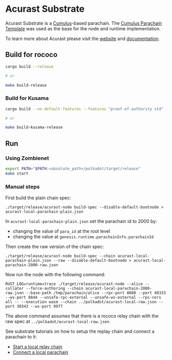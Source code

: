 # Acurast Substrate

Acurast Substrate is a [Cumulus](https://github.com/paritytech/cumulus/)-based parachain. The [Cumulus Parachain Template](https://github.com/paritytech/cumulus/tree/master/parachain-template) was used as the base for the node and runtime implementation.

To learn more about Acurast please visit the [website](https://acurast.com/) and [documentation](https://docs.acurast.com/).

## Build for rococo

```sh
cargo build --release

# or

make build-release
```

### Build for Kusama

```sh
cargo build --no-default-features --features "proof-of-authority std" --release

# or

make build-kusama-release
```

## Run

### Using Zombienet

```sh
export PATH="$PATH:<absolute_path>/polkadot/target/release"
make start
```

### Manual steps

First build the plain chain spec:

```
./target/release/acurast-node build-spec --disable-default-bootnode > acurast-local-parachain-plain.json
```

In `acurast-local-parachain-plain.json` set the parachain id to 2000 by:

- changing the value of `para_id` at the root level
- changing the value at `genesis.runtime.parachainInfo.parachainId`

Then create the raw version of the chain spec:

```
./target/release/acurast-node build-spec --chain acurast-local-parachain-plain.json --raw --disable-default-bootnode > acurast-local-parachain-2000-raw.json
```

Now run the node with the following command:

```
RUST_LOG=runtime=trace ./target/release/acurast-node --alice --collator --force-authoring --chain acurast-local-parachain-2000-raw.json --base-path /tmp/parachain/alice --rpc-port 8080 --port 40333 --ws-port 8844 --unsafe-rpc-external --unsafe-ws-external --rpc-cors all -- --execution wasm --chain ../polkadot/acurast-local-raw.json --port 30343 --ws-port 9977
```

The above command assumes that there is a rococo relay chain with the raw spec at `../polkadot/acurast-local-raw.json`.

See substrate tutorials on how to setup the replay chain and connect a parachain to it:

- [Start a local relay chain](https://docs.substrate.io/tutorials/connect-other-chains/local-relay/)
- [Connect a local parachain](https://docs.substrate.io/tutorials/connect-other-chains/local-parachain/)
